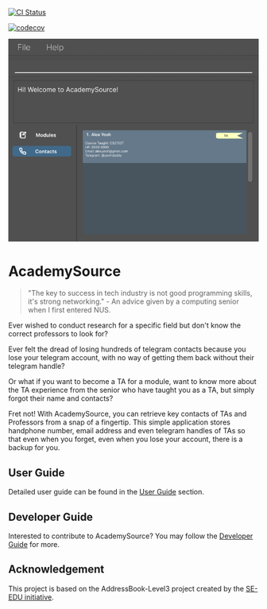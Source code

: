 [![CI Status](https://github.com/AY2425S2-CS2103T-T17-4/tp/actions/workflows/gradle.yml/badge.svg)](https://github.com/AY2425S2-CS2103T-T17-4/tp/actions)

[![codecov](https://codecov.io/gh/AY2425S2-CS2103T-T17-4/tp/graph/badge.svg?token=TFM3X49ML5)](https://codecov.io/gh/AY2425S2-CS2103T-T17-4/tp)

![Ui](docs/images/Ui.png)

# AcademySource
> "The key to success in tech industry is not good programming skills, it's strong networking." - An advice given by a computing senior when I first entered NUS.

Ever wished to conduct research for a specific field but don't know the correct professors to look for?

Ever felt the dread of losing hundreds of telegram contacts because you lose your telegram account, with no way of getting them back without their telegram handle?

Or what if you want to become a TA for a module, want to know more about the TA experience from the senior who have taught you as a TA, but simply forgot their name and contacts?

Fret not! With AcademySource, you can retrieve key contacts of TAs and Professors from a snap of a fingertip. This simple application stores handphone number, email address and even telegram handles of TAs so that even when you forget, even when you lose your account, there is a backup for you.

## User Guide
Detailed user guide can be found in the [User Guide](https://ay2425s2-cs2103t-t17-4.github.io/tp/UserGuide.html) section.

## Developer Guide
Interested to contribute to AcademySource? You may follow the [Developer Guide](https://ay2425s2-cs2103t-t17-4.github.io/tp/DeveloperGuide.html) for more.

## Acknowledgement
This project is based on the AddressBook-Level3 project created by the [SE-EDU initiative](https://se-education.org).

